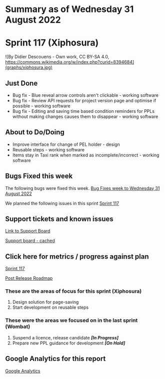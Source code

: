 # Summary as of Wednesday 31 August 2022 

# Sprint 117 (Xiphosura)

![By Didier Descouens - Own work, CC BY-SA 4.0, https://commons.wikimedia.org/w/index.php?curid=8394684](graphs/xiphosura.jpg)

## Just Done
* Bug fix - Blue reveal arrow controls aren't clickable - working software
* Bug fix - Review API requests for project version page and optimise if possible - working software
* Bug fix - Editing and saving time based condition reminders for PPLs without making changes causes them to disappear - working software

## About to Do/Doing
* Improve interface for change of PEL holder - design
* Reusable steps - working software
* Items stay in Taxi rank when marked as incomplete/incorrect - working software

## Bugs Fixed this week
The following bugs were fixed this week.
[Bug Fixes week to Wednesday 31 August 2022](graphs/bugs31082022.png)

We planned the following issues in this sprint 
[Sprint 117](graphs/sprint31082022.png)

## Support tickets and known issues
[Link to Support Board](https://collaboration.homeoffice.gov.uk/jira/secure/RapidBoard.jspa?rapidView=1717&selectedIssue=ASSB-253)

[Support board - cached](graphs/supportBoard31082022.png)

## Click here for metrics / progress against plan
[Sprint 117](graphs/progress31082022.png)

[Post Release Roadmap](graphs/roadmap31082022.png)

### These are the areas of focus for this sprint (Xiphosura)
1. Design solution for page-saving 
2. Start development on reusable steps


### These were the areas we focused on in the last sprint (Wombat)
1. Suspend a licence, release candidate ***[In Progress]***
2. Prepare new PPL guidance for development ***[On Hold]***


## Google Analytics for this report
[Google Analytics](graphs/GA31082022.png)


